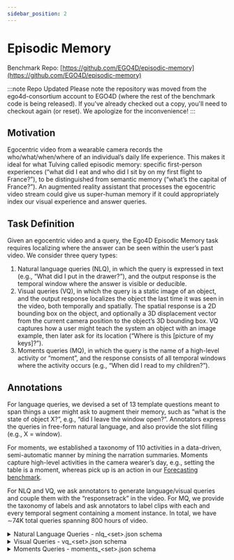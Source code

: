 ```yaml
---
sidebar_position: 2
---
```


# Episodic Memory

Benchmark Repo: [https://github.com/EGO4D/episodic-memory](https://github.com/EGO4D/episodic-memory)

:::note Repo Updated
Please note the repository was moved from the ego4d-consortium account to EGO4D (where the rest of the benchmark code is being released).  If you've already checked out a copy, you'll need to checkout again (or reset).  We apologize for the inconvenience!
:::

## Motivation

Egocentric video from a wearable camera records the who/what/when/where of an individual’s daily
life experience. This makes it ideal for what Tulving called episodic memory: specific first-person experiences (“what did I eat and who did I sit by on my first flight to France?”), to be distinguished from semantic memory (“what’s the capital of France?”). An augmented reality assistant that processes the egocentric video stream could give us super-human memory if it could appropriately index our visual experience and answer queries.

## Task Definition

Given an egocentric video and a query, the Ego4D Episodic Memory task requires localizing where the answer can be seen within the user’s past video. We consider three query types:
1. Natural language queries (NLQ), in which the query is expressed in text (e.g., “What
did I put in the drawer?”), and the output response is the temporal window where the answer is visible or deducible.
2. Visual queries (VQ), in which the query is a static image of an object, and the output response localizes the object the last time it was seen in the video, both temporally and spatially. The spatial response is a 2D bounding box on the object, and optionally a 3D displacement vector from the current camera position to the object’s 3D bounding box. VQ captures how a user might teach the system an object with an image example, then later ask for its location (“Where is this [picture of my keys]?”).
3. Moments queries (MQ), in which the query is the name of a high-level activity or “moment”, and the response consists of all temporal windows where the activity occurs (e.g., “When did I read to my children?”).

## Annotations

For language queries, we devised a set of 13 template questions meant to span things a user might ask to augment their memory, such as “what is the state of object X?”, e.g., “did I leave the window open?”. Annotators express the queries in free-form natural language, and also provide the slot filling (e.g., X = window).

For moments, we established a taxonomy of 110 activities in a data-driven, semi-automatic manner by mining the narration summaries. Moments capture high-level activities in the camera wearer’s day, e.g., setting the table is a moment, whereas pick up is an action in our [Forecasting benchmark](./forecasting.md).

For NLQ and VQ, we ask annotators to generate language/visual queries and couple them with the “responsetrack” in the video. For MQ, we provide the taxonomy of labels and ask annotators to label clips with each and every temporal segment containing a moment instance. In total, we have ∼74K total queries spanning 800 hours of video.


<details>
  <summary>Natural Language Queries - nlq_&lt;set>.json schema</summary>

  - **`version`** *(string)*
  - **`date`** *(string)*
  - **`description`** *(string)*
  - **`manifest`** *(string)*
  - **`videos`** *(array)*
    - **Items** *(object)*
      - **`video_uid`** *(string)*
      - **`clips`** *(array)*
        - **Items** *(object)*
          - **`clip_uid`** *(string)*
          - **`video_start_sec`** *(number)*
          - **`video_end_sec`** *(number)*
          - **`video_start_frame`** *(integer)*
          - **`video_end_frame`** *(integer)*
          - **`clip_start_sec`** *(integer)*
          - **`clip_end_sec`** *(number)*
          - **`clip_start_frame`** *(integer)*
          - **`clip_end_frame`** *(integer)*
          - **`source_clip_uid`** *(string)*
          - **`annotations`** *(array)*
            - **Items** *(object)*
              - **`language_queries`** *(array)*
                - **Items** *(object)*
                  - **`clip_start_sec`** *(number)*
                  - **`clip_end_sec`** *(number)*
                  - **`video_start_sec`** *(number)*
                  - **`video_end_sec`** *(number)*
                  - **`video_start_frame`** *(integer)*
                  - **`video_end_frame`** *(integer)*
                  - **`template`** *(['null', 'string'])*
                  - **`query`** *(['null', 'string'])*
                  - **`slot_x`** *(['null', 'string'])*
                  - **`verb_x`** *(['null', 'string'])*
                  - **`slot_y`** *(['null', 'string'])*
                  - **`verb_y`** *(string)*
                  - **`raw_tags`** *(array)*
                    - **Items** *(['null', 'string'])*
              - **`annotation_uid`** *(string)*
      - **`split`** *(string)*

</details>

<details>
  <summary>Visual Queries - vq_&lt;set>.json schema</summary>

  - **`version`** *(string)*
  - **`date`** *(string)*
  - **`description`** *(string)*
  - **`manifest`** *(string)*
  - **`videos`** *(array)*
    - **Items** *(object)*
      - **`video_uid`** *(string)*
      - **`split`** *(string)*
      - **`clips`** *(array)*
        - **Items** *(object)*
          - **`clip_uid`** *(string)*
          - **`video_start_sec`** *(number)*
          - **`video_end_sec`** *(number)*
          - **`video_start_frame`** *(integer)*
          - **`video_end_frame`** *(integer)*
          - **`clip_start_sec`** *(integer)*
          - **`clip_end_sec`** *(number)*
          - **`clip_start_frame`** *(integer)*
          - **`clip_end_frame`** *(integer)*
          - **`clip_fps`** *(number)*
          - **`annotation_complete`** *(boolean)*
          - **`source_clip_uid`** *(string)*
          - **`annotations`** *(array)*
            - **Items** *(object)*
              - **`query_sets`** *(object)*
                - **`1`** *(object)*
                  - **`is_valid`** *(boolean)*
                  - **`errors`** *(array)*
                    - **Items** *(string)*
                  - **`warnings`** *(array)*
                    - **Items** *(string)*
                  - **`query_frame`** *(integer)*
                  - **`query_video_frame`** *(integer)*
                  - **`response_track`** *(array)*
                    - **Items** *(object)*
                      - **`frame_number`** *(integer)*
                      - **`x`** *(number)*
                      - **`y`** *(number)*
                      - **`width`** *(number)*
                      - **`height`** *(number)*
                      - **`rotation`** *(number)*
                      - **`original_width`** *(integer)*
                      - **`original_height`** *(integer)*
                      - **`video_frame_number`** *(integer)*
                  - **`object_title`** *(string)*
                  - **`visual_crop`** *(object)*
                    - **`frame_number`** *(integer)*
                    - **`x`** *(number)*
                    - **`y`** *(number)*
                    - **`width`** *(number)*
                    - **`height`** *(number)*
                    - **`rotation`** *(number)*
                    - **`original_width`** *(integer)*
                    - **`original_height`** *(integer)*
                    - **`video_frame_number`** *(integer)*
                - **`2`** *(object)*
                  - **`is_valid`** *(boolean)*
                  - **`errors`** *(array)*
                    - **Items** *(string)*
                  - **`warnings`** *(array)*
                    - **Items** *(string)*
                  - **`query_frame`** *(integer)*
                  - **`query_video_frame`** *(['integer', 'null'])*
                  - **`response_track`** *(array)*
                    - **Items** *(object)*
                      - **`frame_number`** *(integer)*
                      - **`x`** *(number)*
                      - **`y`** *(number)*
                      - **`width`** *(number)*
                      - **`height`** *(number)*
                      - **`rotation`** *(number)*
                      - **`original_width`** *(integer)*
                      - **`original_height`** *(integer)*
                      - **`video_frame_number`** *(integer)*
                  - **`object_title`** *(string)*
                  - **`visual_crop`** *(object)*
                    - **`frame_number`** *(integer)*
                    - **`x`** *(number)*
                    - **`y`** *(number)*
                    - **`width`** *(number)*
                    - **`height`** *(number)*
                    - **`rotation`** *(number)*
                    - **`original_width`** *(integer)*
                    - **`original_height`** *(integer)*
                    - **`video_frame_number`** *(integer)*
                - **`3`** *(object)*
                  - **`is_valid`** *(boolean)*
                  - **`errors`** *(array)*
                    - **Items** *(string)*
                  - **`warnings`** *(array)*
                    - **Items** *(string)*
                  - **`query_frame`** *(integer)*
                  - **`query_video_frame`** *(['integer', 'null'])*
                  - **`response_track`** *(array)*
                    - **Items** *(object)*
                      - **`frame_number`** *(integer)*
                      - **`x`** *(number)*
                      - **`y`** *(number)*
                      - **`width`** *(number)*
                      - **`height`** *(number)*
                      - **`rotation`** *(number)*
                      - **`original_width`** *(integer)*
                      - **`original_height`** *(integer)*
                      - **`video_frame_number`** *(integer)*
                  - **`object_title`** *(string)*
                  - **`visual_crop`** *(object)*
                    - **`frame_number`** *(integer)*
                    - **`x`** *(number)*
                    - **`y`** *(number)*
                    - **`width`** *(number)*
                    - **`height`** *(number)*
                    - **`rotation`** *(number)*
                    - **`original_width`** *(integer)*
                    - **`original_height`** *(integer)*
                    - **`video_frame_number`** *(integer)*
                - **`4`** *(object)*
                  - **`is_valid`** *(boolean)*
                  - **`errors`** *(array)*
                  - **`warnings`** *(array)*
                    - **Items** *(string)*
                  - **`query_frame`** *(integer)*
                  - **`query_video_frame`** *(integer)*
                  - **`response_track`** *(array)*
                    - **Items** *(object)*
                      - **`frame_number`** *(integer)*
                      - **`x`** *(number)*
                      - **`y`** *(number)*
                      - **`width`** *(number)*
                      - **`height`** *(number)*
                      - **`rotation`** *(integer)*
                      - **`original_width`** *(integer)*
                      - **`original_height`** *(integer)*
                      - **`video_frame_number`** *(integer)*
                  - **`object_title`** *(string)*
                  - **`visual_crop`** *(object)*
                    - **`frame_number`** *(integer)*
                    - **`x`** *(number)*
                    - **`y`** *(number)*
                    - **`width`** *(number)*
                    - **`height`** *(number)*
                    - **`rotation`** *(integer)*
                    - **`original_width`** *(integer)*
                    - **`original_height`** *(integer)*
                    - **`video_frame_number`** *(integer)*
              - **`warnings`** *(array)*
                - **Items** *(string)*

</details>

<details>
  <summary>Moments Queries - moments_&lt;set>.json schema</summary>

  - **`version`** *(string)*
  - **`date`** *(string)*
  - **`description`** *(string)*
  - **`manifest`** *(string)*
  - **`videos`** *(array)*
    - **Items** *(object)*
      - **`video_uid`** *(string)*
      - **`split`** *(string)*
      - **`clips`** *(array)*
        - **Items** *(object)*
          - **`clip_uid`** *(string)*
          - **`video_start_sec`** *(number)*
          - **`video_end_sec`** *(number)*
          - **`video_start_frame`** *(integer)*
          - **`video_end_frame`** *(integer)*
          - **`clip_start_sec`** *(integer)*
          - **`clip_end_sec`** *(number)*
          - **`clip_start_frame`** *(integer)*
          - **`clip_end_frame`** *(integer)*
          - **`source_clip_uid`** *(string)*
          - **`annotations`** *(array)*
            - **Items** *(object)*
              - **`annotator_uid`** *(string)*
              - **`labels`** *(array)*
                - **Items** *(object)*
                  - **`start_time`** *(number)*
                  - **`end_time`** *(number)*
                  - **`label`** *(string)*
                  - **`video_start_time`** *(number)*
                  - **`video_end_time`** *(number)*
                  - **`video_start_frame`** *(integer)*
                  - **`video_end_frame`** *(integer)*

</details>
